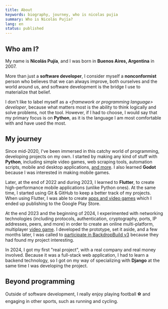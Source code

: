 ```yaml
---
title: About
keywords: biography, journey, who is nicolas pujia
summary: Who is Nicolás Pujía?
lang: en
status: published
---
```


## Who am I?

My name is **Nicolás Pujía**, and I was born in **Buenos Aires, Argentina** in 2007.

More than just a **software developer**, I consider myself a **nonconformist** person who believes that we can always improve, both ourselves and the world around us, and software development is the bridge I use to materialize that belief.

I don't like to label myself as a *<framework or programming language\> developer*, because what matters most is the ability to think logically and solve problems, not the tool. However, if I had to choose, I would say that my primary focus is on **Python**, as it is the language I am most comfortable with and have used the most.

## My journey

Since mid-2020, I've been immersed in this catchy world of programming, developing projects on my own. I started by making any kind of stuff with **Python**, including simple video games, web scraping tools, automation scripts, mobile and desktop applications, [and more](https://github.com/nicopujia/old_projects). I also learned **Godot** because I was interested in making mobile games.

Later, at the end of 2022 and during 2023, I learned to **Flutter**, to create high-performance mobile applications (unlike Python ones). At the same time, I started using Git & GitHub to keep a better track of my projects. When using Flutter, I was able to create [apps and video games](/tags/flutter.html) which I ended up publishing to the Google Play Store.

At the end 2023 and the beginning of 2024, I experimented with networking technologies (including protocols, authentication, cryptography, ports, IP addresses, peers, and more) in order to create an online multi-platform, multiplayer [video game]({filename}/biome-fighters.md). I developed the prototype, set it aside, and a few months later, I was called to [participate in BackdropBuild v3](https://backdropbuild.com/builds/v3/biome-fighters) because they had found my project interesting.

In 2024, I got my first "real project", with a real company and real money involved. Because it was a full-stack web application, I had to learn a backend technology, so I got on my way of specializing with **Django** at the same time I was developing the project.

## Beyond programming

Outside of software development, I really enjoy playing football ⚽ and engaging in other sports, such as running and cycling.
